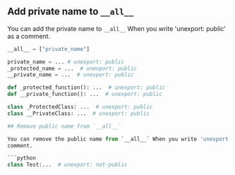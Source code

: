 ## Add private name to `__all__`

You can add the private name to `__all__` When you write 'unexport: public' as a
comment.

```python
__all__ = ["private_name"]

private_name = ... # unexport: public
_protected_name = ...  # unexport: public
__private_name = ...  # unexport: public

def _protected_function(): ...  # unexport: public
def __private_function(): ...  # unexport: public

class _ProtectedClass: ...  # unexport: public
class __PrivateClass: ...  # unexport: public

## Remove public name from `__all__`

You can remove the public name from `__all__` When you write 'unexport: not-public' as a
comment.

```python
class Test:...  # unexport: not-public

```
